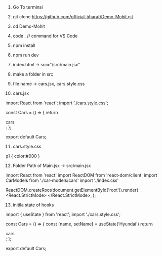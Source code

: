 1. Go To terminal
2. git clone https://github.com/official-bharat/Demo-Mohit.git
3. cd Demo-Mohit
4. code . // command for VS Code

5. npm install
6. npm run dev

7. index.html -> src="/src/main.jsx"

8. make a folder in src
9. file name -> cars.jsx, cars.style.css

10. cars.jsx

import React from 'react';
import './cars.style.css';

const Cars = () => {
return <div>cars</div>;
};

export default Cars;

11. cars.style.css

p1 {
color:#000
}

12. Folder Path of Main.jsx -> src/main.jsx

import React from 'react'
import ReactDOM from 'react-dom/client'
import CarModels from './car-models/cars'
import './index.css'

ReactDOM.createRoot(document.getElementById('root')).render(
<React.StrictMode>
<CarModels />
</React.StrictMode>,
);

13. initila state of hooks

import { useState } from 'react';
import './cars.style.css';

const Cars = () => {
const [name, setName] = useState('Hyundai')
return <div>cars</div>;
};

export default Cars;
